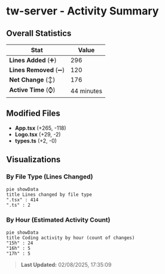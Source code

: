 # tw-server - Activity Summary 

## Overall Statistics

| Stat                   | Value                                                             |
| ---------------------- | ----------------------------------------------------------------- |
| **Lines Added** (➕)   | 296                                          |
| **Lines Removed** (➖) | 120                                        |
| **Net Change** (↕)    | 176                |
| **Active Time** (⌚)   | 44 minutes |


## Modified Files
- **App.tsx** (+265, -118)
- **Logo.tsx** (+29, -2)
- **types.ts** (+2, -0)

## Visualizations

### By File Type (Lines Changed)

```mermaid
pie showData
title Lines changed by file type
".tsx" : 414
".ts" : 2
```

### By Hour (Estimated Activity Count)

```mermaid
pie showData
title Coding activity by hour (count of changes)
"15h" : 24
"16h" : 5
"17h" : 5
```


> **Last Updated:** 02/08/2025, 17:35:09